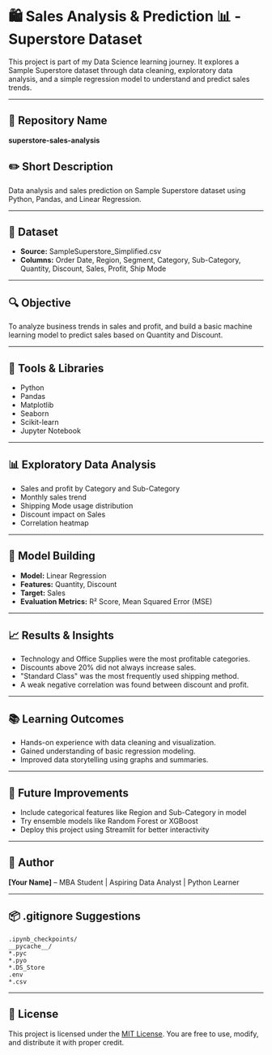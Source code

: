 
# 🛍️ Sales Analysis & Prediction 📊 - Superstore Dataset

This project is part of my Data Science learning journey. It explores a Sample Superstore dataset through data cleaning, exploratory data analysis, and a simple regression model to understand and predict sales trends.

---

## 📂 Repository Name
**superstore-sales-analysis**

## ✏️ Short Description
Data analysis and sales prediction on Sample Superstore dataset using Python, Pandas, and Linear Regression.

---

## 📁 Dataset
- **Source:** SampleSuperstore_Simplified.csv
- **Columns:** Order Date, Region, Segment, Category, Sub-Category, Quantity, Discount, Sales, Profit, Ship Mode

---

## 🔍 Objective
To analyze business trends in sales and profit, and build a basic machine learning model to predict sales based on Quantity and Discount.

---

## 🧰 Tools & Libraries
- Python
- Pandas
- Matplotlib
- Seaborn
- Scikit-learn
- Jupyter Notebook

---

## 📊 Exploratory Data Analysis
- Sales and profit by Category and Sub-Category
- Monthly sales trend
- Shipping Mode usage distribution
- Discount impact on Sales
- Correlation heatmap

---

## 🤖 Model Building
- **Model:** Linear Regression
- **Features:** Quantity, Discount
- **Target:** Sales
- **Evaluation Metrics:** R² Score, Mean Squared Error (MSE)

---

## 📈 Results & Insights
- Technology and Office Supplies were the most profitable categories.
- Discounts above 20% did not always increase sales.
- "Standard Class" was the most frequently used shipping method.
- A weak negative correlation was found between discount and profit.

---

## 📚 Learning Outcomes
- Hands-on experience with data cleaning and visualization.
- Gained understanding of basic regression modeling.
- Improved data storytelling using graphs and summaries.

---

## 🚀 Future Improvements
- Include categorical features like Region and Sub-Category in model
- Try ensemble models like Random Forest or XGBoost
- Deploy this project using Streamlit for better interactivity

---

## 📌 Author
**[Your Name]** – MBA Student | Aspiring Data Analyst | Python Learner

---

## 📦 .gitignore Suggestions
```
.ipynb_checkpoints/
__pycache__/
*.pyc
*.pyo
*.DS_Store
.env
*.csv
``` 

---

## 📜 License
This project is licensed under the [MIT License](https://opensource.org/licenses/MIT). You are free to use, modify, and distribute it with proper credit.


